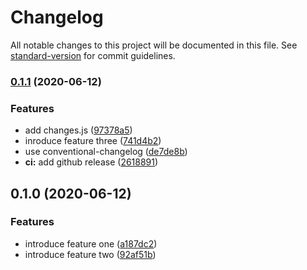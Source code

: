 # Changelog

All notable changes to this project will be documented in this file. See [standard-version](https://github.com/conventional-changelog/standard-version) for commit guidelines.

### [0.1.1](https://github.com/projek-xyz/version/compare/v0.1.0...v0.1.1) (2020-06-12)


### Features

* add changes.js ([97378a5](https://github.com/projek-xyz/version/commit/97378a5558ff49d24fe7a7244cbf35c5562ab150))
* inroduce feature three ([741d4b2](https://github.com/projek-xyz/version/commit/741d4b244d70570f5597fad0574044fc79bcc690))
* use conventional-changelog ([de7de8b](https://github.com/projek-xyz/version/commit/de7de8be7e583e6430737b4b1432a900c852945f))
* **ci:** add github release ([2618891](https://github.com/projek-xyz/version/commit/2618891d370d16d94ed9fa13a05e1886f3a049eb))

## 0.1.0 (2020-06-12)


### Features

* introduce feature one ([a187dc2](https://github.com/projek-xyz/version/commit/a187dc27d6992bbecb9c38a8e57716613e480b05))
* introduce feature two ([92af51b](https://github.com/projek-xyz/version/commit/92af51bd303ea75095b41fc6979ab2982a5fa404))
